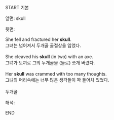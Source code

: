 START
기본

앞면:
skull


뒷면:
<div><div>She fell and fractured her <strong>skull</strong>. </div><div>그녀는 넘어져서 두개골 골절상을 입었다.</div><div><br></div><div>She cleaved his <strong>skull</strong> (in two) with an axe. </div><div><div>그녀가 도끼로 그의 두개골을 (둘로) 쪼개 버렸다.</div></div></div><div><br></div><div><div>Her <b>skull</b> was crammed with too many thoughts. </div><div>그녀의 머리속에는 너무 많은 생각들이 꽉 들어차 있었다.</div></div><div><br></div><div>두개골</div>


해석:

END